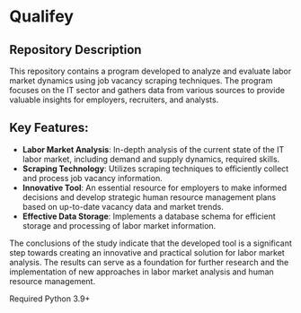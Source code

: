# Qualifey
## Repository Description
This repository contains a program developed to analyze and evaluate labor market dynamics using job vacancy scraping techniques. The program focuses on the IT sector and gathers data from various sources to provide valuable insights for employers, recruiters, and analysts.

## Key Features:
- **Labor Market Analysis**: In-depth analysis of the current state of the IT labor market, including demand and supply dynamics, required skills.
- **Scraping Technology**: Utilizes scraping techniques to efficiently collect and process job vacancy information.
- **Innovative Tool**: An essential resource for employers to make informed decisions and develop strategic human resource management plans based on up-to-date vacancy data and market trends.
- **Effective Data Storage**: Implements a database schema for efficient storage and processing of labor market information.

The conclusions of the study indicate that the developed tool is a significant step towards creating an innovative and practical solution for labor market analysis. The results can serve as a foundation for further research and the implementation of new approaches in labor market analysis and human resource management.

Required Python 3.9+
